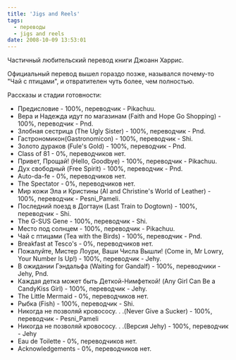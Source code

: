 ```yaml
---
title: 'Jigs and Reels'
tags:
  - переводы
  - jigs and reels
date: 2008-10-09 13:53:01
---
```


Частичный любительский перевод книги Джоанн Харрис.

Официальный перевод вышел гораздо позже, назывался почему-то "Чай с птицами",
и отвратителен чуть более, чем полностью.

Рассказы и стадии готовности:
* Предисловие - 100%, переводчик - Pikachuu.
* Вера и Надежда идут по магазинам (Faith and Hope Go Shopping) - 100%, переводчик - Pnd.
* Злобная сестрица (The Ugly Sister) - 100%, переводчик - Pnd.
* Гастрономикон(Gastronomicon) - 100%, переводчик - Shi.
* Золото дураков (Fule's Gold) - 100%, переводчик - Pnd.
* Class of 81 - 0%, переводчиков нет.
* Привет, Прощай! (Hello, Goodbye) - 100%, переводчик - Pikachuu.
* Дух свободный (Free Spirit) - 100%, переводчик - Pnd.
* Auto-da-fe - 0%, переводчиков нет.
* The Spectator - 0%, переводчиков нет.
* Мир кожи Эла и Кристины (Al and Christine's World of Leather) - 100%, переводчик - Pesni_Pameli.
* Последний поезд в Догтаун (Last Train to Dogtown) - 100%, переводчик - Shi.
* The G-SUS Gene - 100%, переводчик - Shi.
* Место под солнцем - 100%, переводчик - Pikachuu.
* Чай с птицами (Tea with the Birds) - 100%, переводчик - Pnd.
* Breakfast at Tesco's - 0%, переводчиков нет.
* Пожалуйте, Мистер Лоури, Ваши Числа Вышли! (Come in, Mr Lowry, Your Number Is Up!) - 100%, переводчик - Jehy.
* В ожидании Гэндальфа (Waiting for Gandalf) - 100%, переводчики - Jehy, Pnd.
* Каждая детка может быть Деткой-Нимфеткой! (Any Girl Can Be a CandyKiss Girl) - 100%, переводчик - Jehy.
* The Little Mermaid - 0%, переводчиков нет.
* Рыбка (Fish) - 100%, переводчик - Shi.
* Никогда не позволяй кровососу. . .(Never Give a Sucker) - 100%, переводчик - Pesni_Pameli
* Никогда не позволяй кровососу. . .(Версия Jehy) - 100%, переводчик - Jehy
* Eau de Toilette - 0%, переводчиков нет.
* Acknowledgements - 0%, переводчиков нет.

